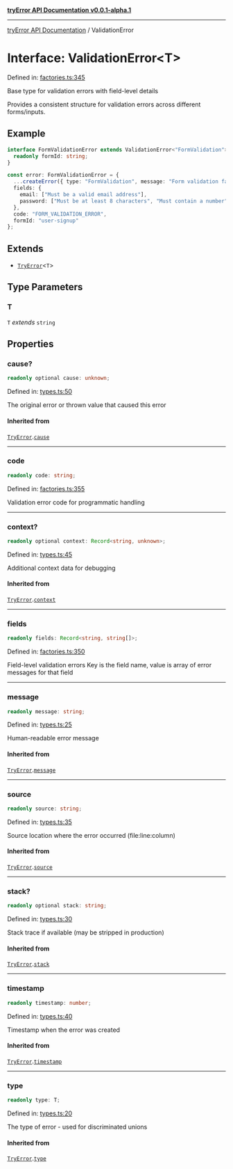 [**tryError API Documentation v0.0.1-alpha.1**](../index.md)

***

[tryError API Documentation](../index.md) / ValidationError

# Interface: ValidationError\<T\>

Defined in: [factories.ts:345](https://github.com/oconnorjohnson/tryError/blob/e3ae0308069a4fba073f4543d527ad76373db795/src/factories.ts#L345)

Base type for validation errors with field-level details

Provides a consistent structure for validation errors across different forms/inputs.

## Example

```typescript
interface FormValidationError extends ValidationError<"FormValidation"> {
  readonly formId: string;
}

const error: FormValidationError = {
  ...createError({ type: "FormValidation", message: "Form validation failed" }),
  fields: {
    email: ["Must be a valid email address"],
    password: ["Must be at least 8 characters", "Must contain a number"]
  },
  code: "FORM_VALIDATION_ERROR",
  formId: "user-signup"
};
```

## Extends

- [`TryError`](TryError.md)\<`T`\>

## Type Parameters

### T

`T` *extends* `string`

## Properties

### cause?

```ts
readonly optional cause: unknown;
```

Defined in: [types.ts:50](https://github.com/oconnorjohnson/tryError/blob/e3ae0308069a4fba073f4543d527ad76373db795/src/types.ts#L50)

The original error or thrown value that caused this error

#### Inherited from

[`TryError`](TryError.md).[`cause`](TryError.md#cause)

***

### code

```ts
readonly code: string;
```

Defined in: [factories.ts:355](https://github.com/oconnorjohnson/tryError/blob/e3ae0308069a4fba073f4543d527ad76373db795/src/factories.ts#L355)

Validation error code for programmatic handling

***

### context?

```ts
readonly optional context: Record<string, unknown>;
```

Defined in: [types.ts:45](https://github.com/oconnorjohnson/tryError/blob/e3ae0308069a4fba073f4543d527ad76373db795/src/types.ts#L45)

Additional context data for debugging

#### Inherited from

[`TryError`](TryError.md).[`context`](TryError.md#context)

***

### fields

```ts
readonly fields: Record<string, string[]>;
```

Defined in: [factories.ts:350](https://github.com/oconnorjohnson/tryError/blob/e3ae0308069a4fba073f4543d527ad76373db795/src/factories.ts#L350)

Field-level validation errors
Key is the field name, value is array of error messages for that field

***

### message

```ts
readonly message: string;
```

Defined in: [types.ts:25](https://github.com/oconnorjohnson/tryError/blob/e3ae0308069a4fba073f4543d527ad76373db795/src/types.ts#L25)

Human-readable error message

#### Inherited from

[`TryError`](TryError.md).[`message`](TryError.md#message)

***

### source

```ts
readonly source: string;
```

Defined in: [types.ts:35](https://github.com/oconnorjohnson/tryError/blob/e3ae0308069a4fba073f4543d527ad76373db795/src/types.ts#L35)

Source location where the error occurred (file:line:column)

#### Inherited from

[`TryError`](TryError.md).[`source`](TryError.md#source)

***

### stack?

```ts
readonly optional stack: string;
```

Defined in: [types.ts:30](https://github.com/oconnorjohnson/tryError/blob/e3ae0308069a4fba073f4543d527ad76373db795/src/types.ts#L30)

Stack trace if available (may be stripped in production)

#### Inherited from

[`TryError`](TryError.md).[`stack`](TryError.md#stack)

***

### timestamp

```ts
readonly timestamp: number;
```

Defined in: [types.ts:40](https://github.com/oconnorjohnson/tryError/blob/e3ae0308069a4fba073f4543d527ad76373db795/src/types.ts#L40)

Timestamp when the error was created

#### Inherited from

[`TryError`](TryError.md).[`timestamp`](TryError.md#timestamp)

***

### type

```ts
readonly type: T;
```

Defined in: [types.ts:20](https://github.com/oconnorjohnson/tryError/blob/e3ae0308069a4fba073f4543d527ad76373db795/src/types.ts#L20)

The type of error - used for discriminated unions

#### Inherited from

[`TryError`](TryError.md).[`type`](TryError.md#type)
